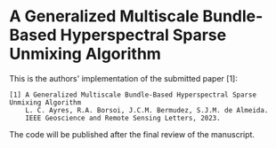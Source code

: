# A Generalized Multiscale Bundle-Based Hyperspectral Sparse Unmixing Algorithm #

This is the authors' implementation of the submitted paper [1]:

    [1] A Generalized Multiscale Bundle-Based Hyperspectral Sparse Unmixing Algorithm
        L. C. Ayres, R.A. Borsoi, J.C.M. Bermudez, S.J.M. de Almeida.
        IEEE Geoscience and Remote Sensing Letters, 2023.

The code will be published after the final review of the manuscript.



